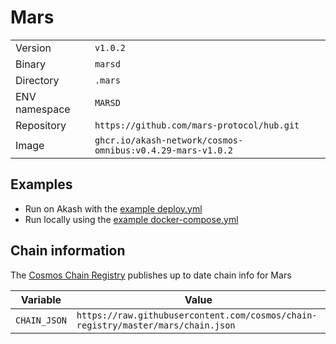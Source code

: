 # Mars

| | |
|---|---|
|Version|`v1.0.2`|
|Binary|`marsd`|
|Directory|`.mars`|
|ENV namespace|`MARSD`|
|Repository|`https://github.com/mars-protocol/hub.git`|
|Image|`ghcr.io/akash-network/cosmos-omnibus:v0.4.29-mars-v1.0.2`|

## Examples

- Run on Akash with the [example deploy.yml](./deploy.yml)
- Run locally using the [example docker-compose.yml](./docker-compose.yml)

## Chain information

The [Cosmos Chain Registry](https://github.com/cosmos/chain-registry) publishes up to date chain info for Mars

|Variable|Value|
|---|---|
|`CHAIN_JSON`|`https://raw.githubusercontent.com/cosmos/chain-registry/master/mars/chain.json`|
